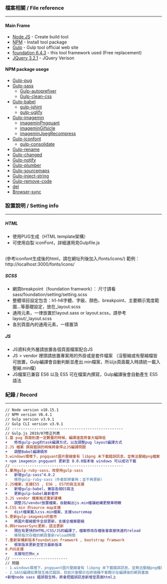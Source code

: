### 檔案相關 / File reference
---
#### Main Frame
* [Node JS](https://nodejs.org/en/) - Create build tool
* [NPM](https://www.npmjs.com/) - Install tool package
* [Gulp](https://gulpjs.com/) - Gulp tool official web site
* [foundation 6.4.3](https://foundation.zurb.com) - this tool framework used (Free replacement)
* [JQuery 3.2.1](https://code.jquery.com/jquery/) - JQuery Verison

#### NPM package usege
* [Gulp-pug](https://www.npmjs.com/package/gulp-pug)
* [Gulp-sass](https://www.npmjs.com/package/gulp-sass) 
	*  [Gulp-autoprefixer](https://www.npmjs.com/package/gulp-autoprefixer)
	*  [Gulp-clean-css](https://www.npmjs.com/package/gulp-clean-css)
* [Gulp-babel](https://www.npmjs.com/package/gulp-babel)
	*  [gulp-jshint](https://www.npmjs.com/package/gulp-jshint)
	*  [gulp-uglify](https://www.npmjs.com/package/gulp-uglify)
* [Gulp-imagemin](https://www.npmjs.com/package/gulp-imagemin)
	* [imageminPngquant](https://www.npmjs.com/package/imagemin-pngquant)
	* [imageminGifsicle](https://www.npmjs.com/package/imagemin-gifsicle)
	* [imageminJpegRecompress](https://www.npmjs.com/package/imagemin-jpeg-recompress)
* [Gulp-iconfont](https://www.npmjs.com/package/gulp-iconfont)
  * [gulp-consolidate](https://www.npmjs.com/package/gulp-consolidate)
* [Gulp-rename](https://www.npmjs.com/package/gulp-rename)
* [Gulp-changed](https://www.npmjs.com/package/gulp-changed)
* [Gulp-notify](https://www.npmjs.com/package/gulp-notify)
* [Gulp-plumber](https://www.npmjs.com/package/gulp-plumber)
* [Gulp-sourcemaps](https://www.npmjs.com/search?q=Gulp-sourcemaps)
* [Gulp-inject-string](https://www.npmjs.com/package/gulp-inject-string)
* [Gulp-remove-code](https://www.npmjs.com/package/gulp-remove-code)
* [del](https://www.npmjs.com/package/del)
* [Browser-sync](https://www.browsersync.io/)

### 設置說明 / Setting info
---
##### HTML
* 使用PUG生成（HTML template架構）<br>
* 可使用自製 iconFont，詳細運用見Gulpfile.js
<br>
(參考iconfont生成後的html，請在網址列後加入/fonts/icons/)
範例：http://localhost:3000/fonts/icons/

##### SCSS
* 網頁breakpoint（foundation framwork）：
尺寸請看sass/foundation/setting/setting.scss
* 整體項目設定包含：h1-h6字體、字級、顏色、breakpoint、主要顯示寬度範圍...等基礎設定，放在_layout.scss
* 通用元素，一律放置於layout.sass or layout.scss，請參考layout/_layout.scss
* 各別頁面內的通用元素，一樣置頂

##### JS
* JS資料夾外層請放置各個頁面檔案配合JS
* JS > vendor 裡頭請放置專案用的外掛或是套件檔案
（沒壓縮或有壓縮檔皆可放置，Gulp編譯會自動判斷並產出.min檔案，所以js頁面載入時請統一載入壓縮.min檔）
* JS檔案已兼容 ES6 以及 ES5 可在檔案內撰寫，Gulp編譯後會自動產生 ES5 語法


### 紀錄 / Record
---
```diff
// Node version v10.15.1
// NPM version V6.4.1
// Gulp version v3.9.1
// Gulp CLI version v3.9.1
// --------------------------------------------------
// Gulp.js 2019/07修正列表
1.當 pug 頁面到達一定數量的時候，編譯速度將會大幅降低
+	修改gulp-pug的task編譯方式，以及調整pug layout編譯方式
2.JS 檔案 撰寫錯誤的時候將會停止JS編譯問題
+	調整Babel編譯順序
3.windows環境下，pngquant圖片壓縮會有 libpng 未下載錯誤訊息，並無法壓縮png檔案
+ npm imagemin pngquant 更新至 8.0.0版本後 windows 可以成功下載
// --------------------------------------------------
1.棄用gulp-ruby-sass，改使用gulp-sass
+	新增gulp-sass^4.0.2
-	移除gulp-ruby-sass（作者即將棄用；並不再更新）
2.JS檔案，支援ES5 , ES6 , ES7的寫法支援
+	新增gulp-babel，兼容各個ES寫法
+	更新gulp-babel最新套件
3.JS vendor 檔案格式重新建構
+	調整JS/vendor放置檔案，自動輸出js.min檔讓結構更簡單明瞭
4.CSS min 的source map支援
+	dist檔案載入css.min檔案，支援sourcemap
5.更新gulp-imagemin的套件
+	將圖片壓縮套件全部更新，支援全檔案壓縮
6.將browserSync更新，語法更新
+	現在有更快的HTML/CSS/JS的編譯了，檔案修改存檔後會直接快速的reload
-	移除每次存檔的網頁重新reload時間
7.重新架構新版本foundation framwork , bootstrap framwork
+	框架版本更新至官方最新版本
8.PUG支援
+	支援哈巴狗ಠ_ಠ
// -------------------------
// 問題
- 1.windows環境下，pngquant圖片壓縮會有 libpng 未下載錯誤訊息，並無法壓縮png檔案
- 2.SASS編譯如果發生格式錯誤，目前只會顯示在終端機不會顯示在編譯後的網頁畫面
+新增node sass 錯誤發生時，將會把錯誤訊息新增至頁面html上
```